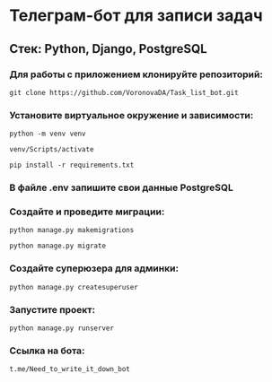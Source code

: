 # Телеграм-бот для записи задач
## Стек: Python, Django, PostgreSQL

### Для работы с приложением клонируйте репозиторий:
```
git clone https://github.com/VoronovaDA/Task_list_bot.git

```
### Установите виртуальное окружение и зависимости:
```
python -m venv venv
```
```
venv/Scripts/activate
```
```
pip install -r requirements.txt
```
### В файле .env запишите свои данные PostgreSQL
### Создайте и проведите миграции:
```
python manage.py makemigrations
```
```
python manage.py migrate
```
### Создайте суперюзера для админки:
```
python manage.py createsuperuser
```
### Запустите проект:
```
python manage.py runserver
```
### Ссылка на бота: 
```
t.me/Need_to_write_it_down_bot
```
